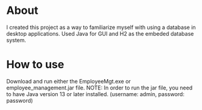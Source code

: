 # About
I created this project as a way to familiarize myself with using a database in desktop applications. Used Java for GUI and H2 as the embeded database system.
# How to use
Download and run either the EmployeeMgt.exe or employee_management.jar file. NOTE: In order to run the jar file, you need to have Java version 13 or later installed. (username: admin, password: password)
